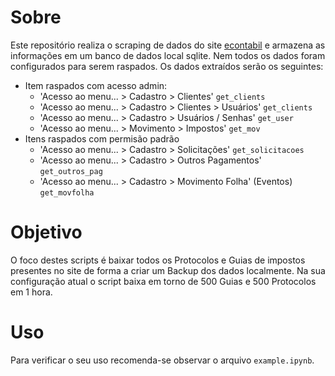 # Sobre
Este repositório realiza o scraping de dados do site [econtabil](https://www.econtabil.com.br/) e armazena as informações em um banco de dados local sqlite. Nem todos os dados foram configurados para serem raspados. Os dados extraídos serão os seguintes:

* Item raspados com acesso admin:
    * 'Acesso ao menu... > Cadastro > Clientes' ```get_clients```
    * 'Acesso ao menu... > Cadastro > Clientes > Usuários' ```get_clients```
    * 'Acesso ao menu... > Cadastro > Usuários / Senhas' ```get_user```
    * 'Acesso ao menu... > Movimento > Impostos' ```get_mov```
* Itens raspados com permisão padrão
    * 'Acesso ao menu... > Cadastro > Solicitações' ```get_solicitacoes```
    * 'Acesso ao menu... > Cadastro > Outros Pagamentos' ```get_outros_pag```
    * 'Acesso ao menu... > Cadastro > Movimento Folha' (Eventos) ```get_movfolha```

# Objetivo
O foco destes scripts é baixar todos os Protocolos e Guias de impostos presentes no site de forma a criar um Backup dos dados localmente. Na sua configuração atual o script baixa em torno de 500 Guias e 500 Protocolos em 1 hora.

# Uso
Para verificar o seu uso recomenda-se observar o arquivo ```example.ipynb```.